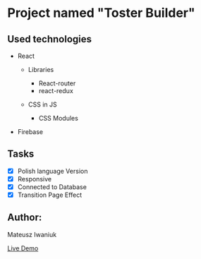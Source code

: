 # Project named "Toster Builder"
## Used technologies 
- React
  - Libraries
    - React-router
    - react-redux
  
  - CSS in JS
    - CSS Modules 

- Firebase

## Tasks
- [x] Polish language Version
- [x] Responsive
- [x] Connected to Database
- [x] Transition Page Effect

## Author:
Mateusz Iwaniuk

[Live Demo](https://Iwaniukooo11.github.io/toster-app)


